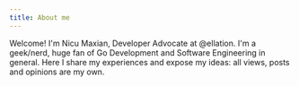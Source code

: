 ```yaml
---
title: About me
---
```


Welcome! I'm Nicu Maxian, Developer Advocate at @ellation. 
I'm a geek/nerd, huge fan of Go Development and Software Engineering in general. Here I share my experiences and expose my ideas: all views, posts and opinions are my own.

